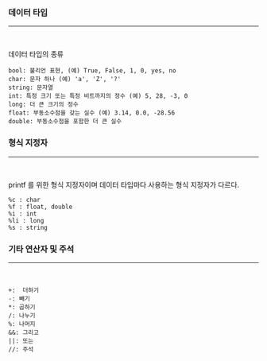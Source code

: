 <h3>데이터 타입</h3>
<hr><br>

데이터 타입의 종류

    bool: 불리언 표현, (예) True, False, 1, 0, yes, no
    char: 문자 하나 (예) 'a', 'Z', '?'
    string: 문자열
    int: 특정 크기 또는 특정 비트까지의 정수 (예) 5, 28, -3, 0
    long: 더 큰 크기의 정수
    float: 부동소수점을 갖는 실수 (예) 3.14, 0.0, -28.56
    double: 부동소수점을 포함한 더 큰 실수


<h3>형식 지정자</h3>
<hr><br>

printf 를 위한 형식 지정자이며 데이터 타입마다 사용하는 형식 지정자가 다르다.

    %c : char
    %f : float, double
    %i : int
    %li : long
    %s : string

<h3>기타 연산자 및 주석</h3>
<hr><br>

    +:  더하기
    -: 빼기
    *: 곱하기
    /: 나누기
    %: 나머지
    &&: 그리고
    ||: 또는
    //: 주석

